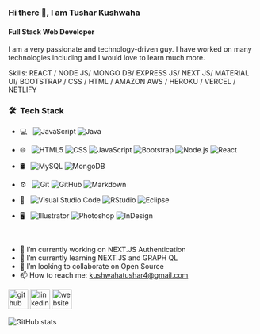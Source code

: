 ### Hi there 👋, I am Tushar Kushwaha
#### Full Stack Web Developer
I am a very passionate and technology-driven guy. I have worked on many technologies including and I would love to learn much more.

Skills: REACT /  NODE JS/ MONGO DB/ EXPRESS JS/ NEXT JS/ MATERIAL UI/  BOOTSTRAP / CSS / HTML / AMAZON AWS / HEROKU / VERCEL / NETLIFY 

<h3> 🛠 &nbsp;Tech Stack</h3>

- 💻 &nbsp;
  ![JavaScript](https://res.cloudinary.com/tusharkushwaha/image/upload/v1622287244/c_eif3qg.png)
  ![Java](https://img.shields.io/badge/-Java-333333?style=flat&logo=Java&logoColor=007396)
  
- 🌐 &nbsp;
  ![HTML5](https://img.shields.io/badge/-HTML5-333333?style=flat&logo=HTML5)
  ![CSS](https://img.shields.io/badge/-CSS-333333?style=flat&logo=CSS3&logoColor=1572B6)
  ![JavaScript](https://img.shields.io/badge/-JavaScript-333333?style=flat&logo=javascript)
  ![Bootstrap](https://img.shields.io/badge/-Bootstrap-333333?style=flat&logo=bootstrap&logoColor=563D7C)
  ![Node.js](https://img.shields.io/badge/-Node.js-333333?style=flat&logo=node.js)
  ![React](https://img.shields.io/badge/-React-333333?style=flat&logo=react)
- 🛢 &nbsp;
  ![MySQL](https://img.shields.io/badge/-MySQL-333333?style=flat&logo=mysql)
  ![MongoDB](https://img.shields.io/badge/-MongoDB-333333?style=flat&logo=mongodb)
- ⚙️ &nbsp;
  ![Git](https://img.shields.io/badge/-Git-333333?style=flat&logo=git)
  ![GitHub](https://img.shields.io/badge/-GitHub-333333?style=flat&logo=github)
  ![Markdown](https://img.shields.io/badge/-Markdown-333333?style=flat&logo=markdown)
- 🔧 &nbsp;
  ![Visual Studio Code](https://img.shields.io/badge/-Visual%20Studio%20Code-333333?style=flat&logo=visual-studio-code&logoColor=007ACC)
  ![RStudio](https://img.shields.io/badge/-RStudio-333333?style=flat&logo=rstudio)
  ![Eclipse](https://img.shields.io/badge/-Eclipse-333333?style=flat&logo=eclipse-ide&logoColor=2C2255)
- 🖥 &nbsp;
  ![Illustrator](https://img.shields.io/badge/-Illustrator-333333?style=flat&logo=adobe-illustrator)
  ![Photoshop](https://img.shields.io/badge/-Photoshop-333333?style=flat&logo=adobe-photoshop)
  ![InDesign](https://img.shields.io/badge/-InDesign-333333?style=flat&logo=adobe-indesign)

<br/>

- 🔭 I’m currently working on NEXT.JS Authentication 
- 🌱 I’m currently learning NEXT.JS and GRAPH QL 
- 👯 I’m looking to collaborate on Open Source 
- 📫 How to reach me: kushwahatushar4@gmail.com 


[<img src='https://cdn.jsdelivr.net/npm/simple-icons@3.0.1/icons/github.svg' alt='github' height='40'>](https://github.com/tusharkushwaha)  [<img src='https://cdn.jsdelivr.net/npm/simple-icons@3.0.1/icons/linkedin.svg' alt='linkedin' height='40'>](https://www.linkedin.com/in/https://in.linkedin.com/in/tusharkushwaha/)  [<img src='https://cdn.jsdelivr.net/npm/simple-icons@3.0.1/icons/icloud.svg' alt='website' height='40'>](https://www.tusharkushwaha.tech/)  

![GitHub stats](https://github-readme-stats.vercel.app/api?username=tusharkushwaha&show_icons=true)  


